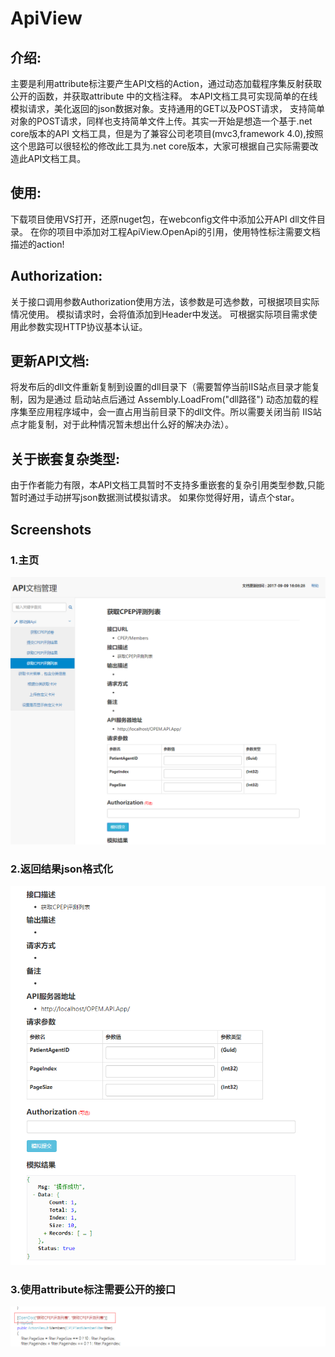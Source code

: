 # ApiView

## 介绍:     

主要是利用attribute标注要产生API文档的Action，通过动态加载程序集反射获取公开的函数，并获取attribute 中的文档注释。 本API文档工具可实现简单的在线模拟请求，美化返回的json数据对象。支持通用的GET以及POST请求， 支持简单对象的POST请求，同样也支持简单文件上传。其实一开始是想造一个基于.net core版本的API 文档工具，但是为了兼容公司老项目(mvc3,framework 4.0),按照这个思路可以很轻松的修改此工具为.net core版本，大家可根据自己实际需要改造此API文档工具。

## 使用:

下载项目使用VS打开，还原nuget包，在webconfig文件中添加公开API dll文件目录。 在你的项目中添加对工程ApiView.OpenApi的引用，使用特性标注需要文档描述的action!

## Authorization:   

关于接口调用参数Authorization使用方法，该参数是可选参数，可根据项目实际情况使用。 模拟请求时，会将值添加到Header中发送。 可根据实际项目需求使用此参数实现HTTP协议基本认证。
  
## 更新API文档:    

将发布后的dll文件重新复制到设置的dll目录下（需要暂停当前IIS站点目录才能复制，因为是通过 启动站点后通过 Assembly.LoadFrom("dll路径") 动态加载的程序集至应用程序域中，会一直占用当前目录下的dll文件。所以需要关闭当前 IIS站点才能复制，对于此种情况暂未想出什么好的解决办法）。
   
## 关于嵌套复杂类型: 

由于作者能力有限，本API文档工具暂时不支持多重嵌套的复杂引用类型参数,只能暂时通过手动拼写json数据测试模拟请求。
如果你觉得好用，请点个star。

## Screenshots

### 1.主页
![maindemowindow01](./Screenshot/TIM图片20170909161056.png)

### 2.返回结果json格式化
![maindemowindow02](./Screenshot/TIM图片20170909163236.png)

### 3.使用attribute标注需要公开的接口
![maindemowindow03](./Screenshot/TIM图片20170909161451.png)
